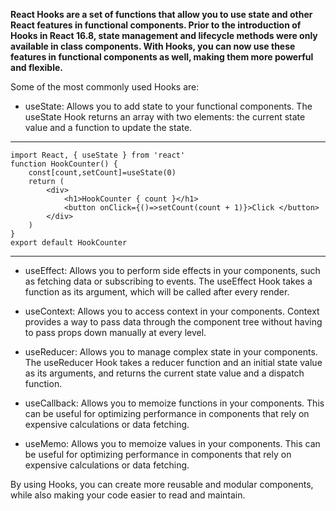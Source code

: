 **React Hooks are a set of functions that allow you to use state and other React features in functional components. Prior to the introduction of Hooks in React 16.8, state management and lifecycle methods were only available in class components. With Hooks, you can now use these features in functional components as well, making them more powerful and flexible.**

Some of the most commonly used Hooks are:

- useState: Allows you to add state to your functional components. The useState Hook returns an array with two elements: the current state value and a function to update the state.

<hr>

```
import React, { useState } from 'react'
function HookCounter() {
    const[count,setCount]=useState(0)
    return (
        <div>
            <h1>HookCounter { count }</h1>
            <button onClick={()=>setCount(count + 1)}>Click </button>
        </div>
    )
}
export default HookCounter
```

<hr>

- useEffect: Allows you to perform side effects in your components, such as fetching data or subscribing to events. The useEffect Hook takes a function as its argument, which will be called after every render.

- useContext: Allows you to access context in your components. Context provides a way to pass data through the component tree without having to pass props down manually at every level.

- useReducer: Allows you to manage complex state in your components. The useReducer Hook takes a reducer function and an initial state value as its arguments, and returns the current state value and a dispatch function.

- useCallback: Allows you to memoize functions in your components. This can be useful for optimizing performance in components that rely on expensive calculations or data fetching.

- useMemo: Allows you to memoize values in your components. This can be useful for optimizing performance in components that rely on expensive calculations or data fetching.

By using Hooks, you can create more reusable and modular components, while also making your code easier to read and maintain.
